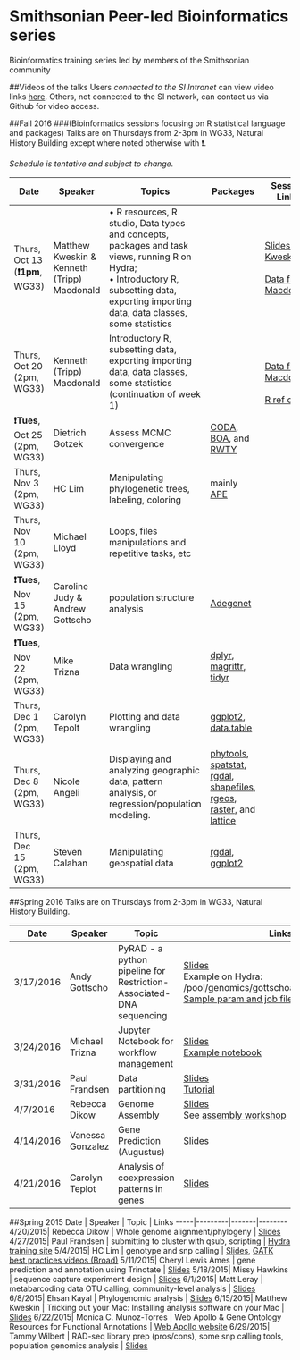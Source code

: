# Smithsonian Peer-led Bioinformatics series
Bioinformatics training series led by members of the Smithsonian community

##Videos of the talks
Users *connected to the SI Intranet* can view video links [here](http://darwin.si.edu/ads/Lists/Links/Peer-led-video.aspx). Others, not connected to the SI network, can contact us via Github for video access.

##Fall 2016
###(Bioinformatics sessions focusing on R statistical language and packages)
Talks are on Thursdays from 2-3pm in WG33, Natural History Building except where noted otherwise with ❗.

*Schedule is tentative and subject to change.*

Date | Speaker | Topics | Packages | Session Links
-----|---------|--------|----------|-------------------
Thurs, Oct 13 (**❗1pm**, WG33)| Matthew Kweskin & Kenneth (Tripp) Macdonald|• R resources, R studio, Data types and concepts, packages and task views, running R on Hydra;<br/>• Introductory R, subsetting data, exporting importing data, data classes, some statistics||[Slides- Kweskin](Fall2016/Kweskin_R_intro.pdf)<br/></br>[Data files- Macdonald](Fall2016/Macdonald-Weeks1-2)
Thurs, Oct 20 (2pm, WG33)| Kenneth (Tripp) Macdonald|Introductory R, subsetting data, exporting importing data, data classes, some statistics (continuation of week 1)||<br/></br>[Data files- Macdonald](Fall2016/Macdonald-Weeks1-2)<br/><br/>[R ref card](Fall2016/Short-refcard.pdf) |
**❗Tues**, Oct 25 (2pm, WG33)| Dietrich Gotzek|Assess MCMC convergence|[CODA](https://cran.r-project.org/web/packages/coda/index.html), [BOA](http://www.public-health.uiowa.edu/boa/), and [RWTY](https://github.com/danlwarren/RWTY)|
Thurs, Nov 3 (2pm, WG33) | HC Lim|Manipulating phylogenetic trees, labeling, coloring|mainly [APE](https://cran.r-project.org/web/packages/ape/index.html)|
Thurs, Nov 10 (2pm, WG33) |Michael Lloyd|Loops, files manipulations and repetitive tasks, etc||
**❗Tues**, Nov 15 (2pm, WG33)|Caroline Judy & Andrew Gottscho|population structure analysis|[Adegenet](https://github.com/thibautjombart/adegenet/wiki)|
**❗Tues**, Nov 22 (2pm, WG33)|Mike Trizna|Data wrangling|[dplyr](https://cran.r-project.org/package=dplyr), [magrittr](https://cran.r-project.org/package=magrittr), [tidyr](https://cran.r-project.org/package=tidyr)|
Thurs, Dec 1 (2pm, WG33)|Carolyn Tepolt|Plotting and data wrangling|[ggplot2](http://ggplot2.org/), [data.table](https://github.com/Rdatatable/data.table/wiki)|
Thurs, Dec 8 (2pm, WG33)|Nicole Angeli|Displaying and analyzing geographic data, pattern analysis, or regression/population modeling.|[phytools](https://github.com/liamrevell/phytools), [spatstat](http://spatstat.github.io/), [rgdal](https://cran.r-project.org/web/packages/rgdal/index.html), [shapefiles](https://cran.r-project.org/web/packages/shapefiles/index.html), [rgeos](https://cran.r-project.org/web/packages/rgeos/index.html), [raster](https://cran.r-project.org/web/packages/raster/index.html), and [lattice](https://cran.r-project.org/web/packages/lattice/index.html)|
Thurs, Dec 15 (2pm, WG33)|Steven Calahan|Manipulating geospatial data|[rgdal](https://cran.r-project.org/web/packages/rgdal/index.html), [ggplot2](http://ggplot2.org/)|

##Spring 2016
Talks are on Thursdays from 2-3pm in WG33, Natural History Building.

Date | Speaker | Topic | Links
-----|---------|------|------
3/17/2016 | Andy Gottscho | PyRAD - a python pipeline for Restriction-Associated-DNA sequencing | [Slides](Spring2016/Gottscho-PyRAD/pyRAD.pdf)<br/>Example on Hydra: /pool/genomics/gottschoa/test_pyrad_module<br/>[Sample param and job files](Spring2016/Gottscho-PyRAD)
3/24/2016 | Michael Trizna | Jupyter Notebook for workflow management |  [Slides](Spring2016/Trizna-Jupyter.pdf)<br/>[Example notebook](https://github.com/MikeTrizna/jupyter_notebook_presentation/blob/master/Jupyter%20Notebook%20Talk.ipynb)
3/31/2016 | Paul Frandsen | Data partitioning | [Slides](Spring2016/Frandsen-PartitionFinder/PF.pdf)<br/>[Tutorial](Spring2016/Frandsen-PartitionFinder/tutorial.md)
4/7/2016 | Rebecca Dikow | Genome Assembly | [Slides](Spring2016/Genome_assembly_4_7_2016.pdf)<br/>See [assembly workshop](https://github.com/SmithsonianWorkshops/GenomeAssembly)
4/14/2016 | Vanessa Gonzalez | Gene Prediction (Augustus) | [Slides](Spring2016/GonzalezVL_GenePredictionInAugustus.pdf)
4/21/2016 | Carolyn Teplot | Analysis of coexpression patterns in genes | [Slides](Spring2016/Tepolt-GenTools_popgen.pdf)

##Spring 2015
Date | Speaker | Topic | Links
-----|---------|-------|--------
4/20/2015| Rebecca Dikow | Whole genome alignment/phylogeny | [Slides](Spring2015/Dikow_WGalignment_4_19_15.pdf)
4/27/2015| Paul Frandsen | submitting to cluster with qsub, scripting | [Hydra training site](https://github.com/SmithsonianWorkshops/Hydra-workshop)
5/4/2015| HC Lim | genotype and snp calling | [Slides](Spring2015/Lim_SNP_calling.pdf), [GATK best practices videos (Broad)](http://www.broadinstitute.org/partnerships/education/broade/best-practices-variant-calling-gatk-1)
5/11/2015| Cheryl Lewis Ames | gene prediction and annotation using Trinotate | [Slides](Spring2015/Ames_Tinotate_Gene_Annotation_CLAMES_final_ed.pdf)
5/18/2015| Missy Hawkins | sequence capture experiment design | [Slides](Spring2015/Hawkins-SeqCap-Exp-Design.pdf)
6/1/2015| Matt Leray | metabarcoding data OTU calling, community-level analysis | [Slides](Spring2015/Leray-MetabarcodingAnalysis.pdf)
6/8/2015| Ehsan Kayal | Phylogenomic analysis | [Slides](Spring2015/Kayal_2015-6-8.pdf)
6/15/2015| Matthew Kweskin | Tricking out your Mac: Installing analysis software on your Mac | [Slides](Spring2015/Kweskin-Mac.pdf)
6/22/2015| Monica C. Munoz-Torres | Web Apollo & Gene Ontology Resources for Functional Annotations | [Web Apollo website](http://genomearchitect.org)
6/29/2015| Tammy Wilbert | RAD-seq library prep (pros/cons), some snp calling tools, population genomics analysis |  [Slides](Spring2015/Wilbert-RADseq_and_popgen.pdf)
